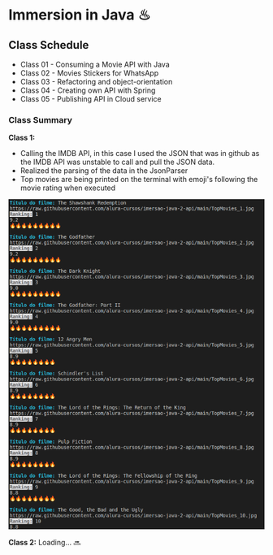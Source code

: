 # Immersion in Java ♨

## Class Schedule

- Class 01 - Consuming a Movie API with Java
- Class 02 - Movies Stickers for WhatsApp
- Class 03 - Refactoring and object-orientation
- Class 04 - Creating own API with Spring
- Class 05 - Publishing API in Cloud service

### Class Summary

**Class 1:**

- Calling the IMDB API, in this case I used the JSON that was in github as the IMDB API was unstable to call and pull the JSON data.
- Realized the parsing of the data in the JsonParser
- Top movies are being printed on the terminal with emoji's following the movie rating when executed

![Top 10 movies](results/resultjavaclass1.png)

**Class 2:** Loading... :soon:
